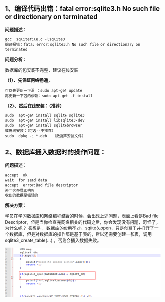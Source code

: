 ## 1、编译代码出错：fatal error:sqlite3.h No such file or directionary on terminated

**问题描述：**

```
gcc  sqlitefile.c -lsqlite3  
编译报错：fatal error:sqlite3.h No such file or directionary on terminated  
```

**问题分析：**

  数据库的包安装不完整，建议在线安装  

**（1）、先保证网络畅通，**

```
可以先更新一下源 ：sudo apt-get update  
再更新一下包的依赖：sudo apt-get -f install  
```

**（2）、然后在线安装：（推荐）**

```
sudo  apt-get install sqlite sqlite3   
sudo  apt-get install libsqlite3-dev  
sudo  apt-get install sqlitebrowser  
或离线安装：（可选--不推荐）  
sudo  dpkg -i *.deb　　（数据库安装文件）  
```

## 2、数据库插入数据时的操作问题： 

**问题描述：**

```
accept  ok   
wait  for send data  
accept  error:Bad file descriptor  
第一次都是正确的  
收到的数据是错误的  
```

**解决方案：**

  学员在学习数据库和网络编程结合的时候，会出现上述问题，表面上看是Bad file Descriptor，但是当你检查完网络相关的代码之后，你会发现没有问题，奇怪了，为什么呢？  答案是： 数据库的使用不对，sqlite3_open，只是创建了并打开了一个数据库，但是对数据库的操作都是基于表的，所以还需要创建一张表，调用sqlite3_create_table(…) ，否则会插入数据失败。                                                                          

 ![image-20200115102807462](LV7_数据库.assets/image-20200115102807462.png)